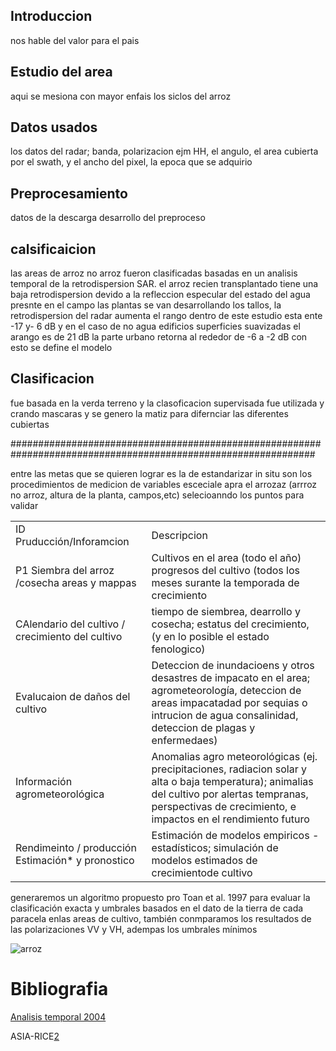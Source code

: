 ## Introduccion
nos hable del valor para el pais

## Estudio del area
aqui se mesiona con mayor enfais los siclos del arroz

## Datos usados
los datos del radar; banda, polarizacion ejm HH, el angulo, el area cubierta por el swath, y el ancho del pixel, la epoca que se adquirio 

## Preprocesamiento
datos de la descarga desarrollo del preproceso 

## calsificaicion 
las areas de arroz no  arroz fueron clasificadas basadas en un analisis temporal de la retrodispersion SAR. 
el arroz recien transplantado tiene una baja retrodispersion devido a la refleccion especular del estado del agua presnte en el campo
las plantas se van desarrollando los tallos, la retrodispersion del radar aumenta 
el rango dentro de este estudio esta ente -17 y- 6 dB 
y en el caso de no agua edificios superficies suavizadas el arango es de 21 dB
la parte urbano retorna al rededor de -6 a -2 dB
con esto se define el modelo 

## Clasificacion 
fue basada en la verda terreno y la clasoficacion supervisada fue utilizada y crando mascaras
y se genero la matiz para difernciar las diferentes cubiertas

###############################################################################################################

entre las metas que se quieren lograr es la de estandarizar in situ  son los procedimientos de medicion de variables esceciale apra el arrozaz
(arrroz no arroz, altura de la planta, campos,etc) selecioanndo los puntos para validar

|  |  |
| -- | -- |
| ID Pruducción/Inforamcion | Descripcion|
|P1 Siembra del arroz /cosecha areas y mappas | Cultivos en el area (todo el año) progresos del cultivo (todos los meses surante la temporada de crecimiento |
| CAlendario del cultivo / crecimiento del cultivo | tiempo de siembrea, dearrollo y cosecha; estatus del crecimiento, (y en lo posible el estado fenologico)   
| Evalucaion de daños del cultivo | Deteccion de inundacioens y otros desastres de impacato en el area; agrometeorología, deteccion de areas impacatadad por sequias o intrucion de agua consalinidad,   deteccion de plagas  y enfermedaes)|
| Información agrometeorológica | Anomalias agro meteorológicas (ej. precipitaciones, radiacion solar y alta o baja temperatura); animalias del cultivo por alertas tempranas, perspectivas de crecimiento, e impactos en el rendimiento futuro |
| Rendimeinto / producción Estimación* y pronostico | Estimación de modelos empiricos - estadísticos; simulación de modelos estimados de crecimientode cultivo |  [2,pag 7](http://asia-rice.org/files/2016_Asia-RiCE_Phase2_Work_Plan_v1.0.pdf)

generaremos un algoritmo propuesto pro Toan et al. 1997 para evaluar la clasificación exacta y umbrales basados en el dato de la tierra de cada paracela enlas areas de cultivo, también conmparamos los resultados  de las polarizaciones VV y VH, adempas los umbrales mínimos 

![arroz](../img/estadios_arroz.png)



# Bibliografia
[Analisis temporal 2004](https://www.dropbox.com/home/RADAR%20RICE?preview=10.1007%252FBF03030862.pdf)

ASIA-RICE[2](http://asia-rice.org/files/2016_Asia-RiCE_Phase2_Work_Plan_v1.0.pdf)


